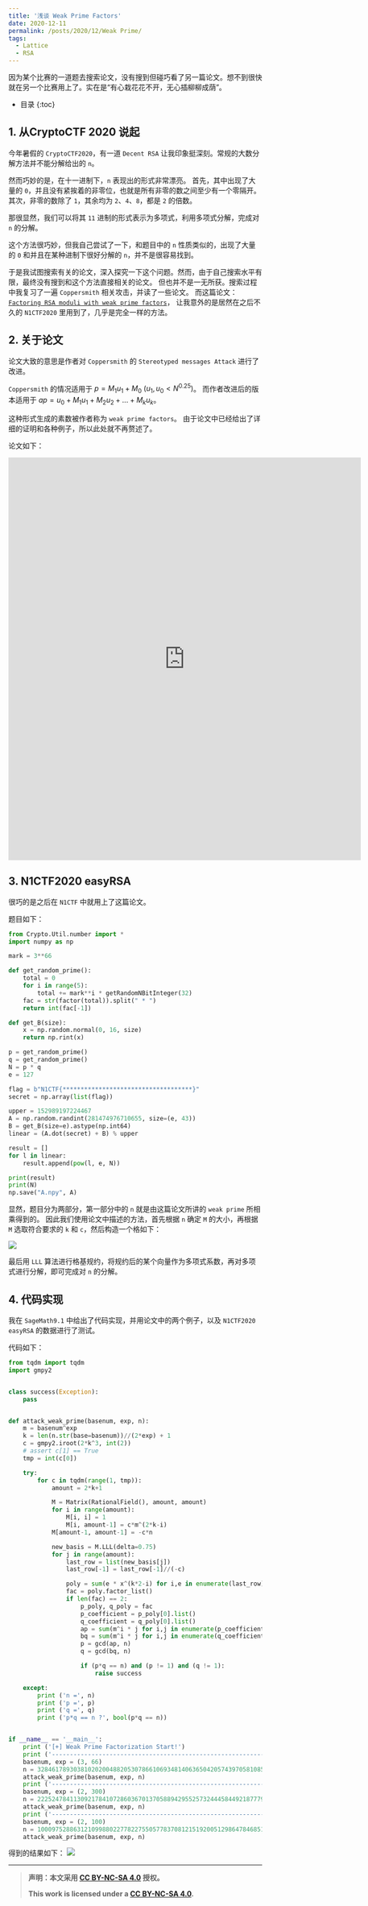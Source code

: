 ```yaml
---
title: '浅谈 Weak Prime Factors'
date: 2020-12-11
permalink: /posts/2020/12/Weak Prime/
tags:
  - Lattice
  - RSA
---
```


因为某个比赛的一道题去搜索论文，没有搜到但碰巧看了另一篇论文。想不到很快就在另一个比赛用上了。实在是“有心栽花花不开，无心插柳柳成荫”。

*  目录
{:toc}


## 1. 从CryptoCTF 2020 说起
今年暑假的 `CryptoCTF2020`，有一道 `Decent RSA` 让我印象挺深刻。常规的大数分解方法并不能分解给出的 `n`。

然而巧妙的是，在十一进制下，`n` 表现出的形式非常漂亮。
首先，其中出现了大量的 `0`，并且没有紧挨着的非零位，也就是所有非零的数之间至少有一个零隔开。
其次，非零的数除了 `1`，其余均为 `2`、`4`、`8`，都是 `2` 的倍数。

那很显然，我们可以将其 `11` 进制的形式表示为多项式，利用多项式分解，完成对 `n` 的分解。

这个方法很巧妙，但我自己尝试了一下，和题目中的 `n` 性质类似的，出现了大量的 `0` 和并且在某种进制下很好分解的 `n`，并不是很容易找到。

于是我试图搜索有关的论文，深入探究一下这个问题。然而，由于自己搜索水平有限，最终没有搜到和这个方法直接相关的论文。
但也并不是一无所获。搜索过程中我复习了一遍 `Coppersmith` 相关攻击，并读了一些论文。
而这篇论文：[`Factoring RSA moduli with weak prime factors`](https://eprint.iacr.org/2015/398.pdf)， 让我意外的是居然在之后不久的 `N1CTF2020` 里用到了，几乎是完全一样的方法。

## 2. 关于论文
论文大致的意思是作者对 `Coppersmith` 的 `Stereotyped messages Attack` 进行了改进。

`Coppersmith` 的情况适用于 $p = M_1u_1+M_0$ $(u_1, u_0 < N ^{0.25})$。
而作者改进后的版本适用于 $ap = u_0 + M_1u_1 + M_2u_2 + ... + M_ku_k$。

这种形式生成的素数被作者称为 `weak prime factors`。
由于论文中已经给出了详细的证明和各种例子，所以此处就不再赘述了。

论文如下：
<iframe src="https://blog.arpe1s.xyz/files/Factoring RSA moduli with weak prime factors.pdf" style="width:700px; height:800px;" frameborder="0"></iframe>




## 3. N1CTF2020 easyRSA
很巧的是之后在 `N1CTF` 中就用上了这篇论文。

题目如下：
```python
from Crypto.Util.number import *
import numpy as np

mark = 3**66

def get_random_prime():
    total = 0
    for i in range(5):
        total += mark**i * getRandomNBitInteger(32)
    fac = str(factor(total)).split(" * ")
    return int(fac[-1])

def get_B(size):
    x = np.random.normal(0, 16, size)
    return np.rint(x)

p = get_random_prime()
q = get_random_prime()
N = p * q
e = 127

flag = b"N1CTF{************************************}"
secret = np.array(list(flag))

upper = 152989197224467
A = np.random.randint(281474976710655, size=(e, 43))
B = get_B(size=e).astype(np.int64)
linear = (A.dot(secret) + B) % upper

result = []
for l in linear:
    result.append(pow(l, e, N))

print(result)
print(N)
np.save("A.npy", A)

```

显然，题目分为两部分，第一部分中的 `n` 就是由这篇论文所讲的 `weak prime` 所相乘得到的。
因此我们使用论文中描述的方法，首先根据 `n` 确定 `M` 的大小，再根据 `M` 选取符合要求的 `k` 和 `c`，然后构造一个格如下：

![](https://codimd.s3.shivering-isles.com/demo/uploads/upload_af03ea77e978f4bf19d4880d2fd41659.png)

最后用 `LLL` 算法进行格基规约，将规约后的某个向量作为多项式系数，再对多项式进行分解，即可完成对 `n` 的分解。


## 4. 代码实现
我在 `SageMath9.1` 中给出了代码实现，并用论文中的两个例子，以及 `N1CTF2020 easyRSA` 的数据进行了测试。

代码如下：
```python
from tqdm import tqdm
import gmpy2


class success(Exception):
    pass


def attack_weak_prime(basenum, exp, n):
    m = basenum^exp
    k = len(n.str(base=basenum))//(2*exp) + 1
    c = gmpy2.iroot(2*k^3, int(2))
    # assert c[1] == True
    tmp = int(c[0])

    try:
        for c in tqdm(range(1, tmp)):
            amount = 2*k+1

            M = Matrix(RationalField(), amount, amount)
            for i in range(amount):
                M[i, i] = 1
                M[i, amount-1] = c*m^(2*k-i)
            M[amount-1, amount-1] = -c*n

            new_basis = M.LLL(delta=0.75)
            for j in range(amount):
                last_row = list(new_basis[j])
                last_row[-1] = last_row[-1]//(-c)

                poly = sum(e * x^(k*2-i) for i,e in enumerate(last_row))
                fac = poly.factor_list()
                if len(fac) == 2:
                    p_poly, q_poly = fac
                    p_coefficient = p_poly[0].list()
                    q_coefficient = q_poly[0].list()
                    ap = sum(m^i * j for i,j in enumerate(p_coefficient))
                    bq = sum(m^i * j for i,j in enumerate(q_coefficient))
                    p = gcd(ap, n)
                    q = gcd(bq, n)

                    if (p*q == n) and (p != 1) and (q != 1):
                        raise success

    except:
        print ('n =', n)
        print ('p =', p)
        print ('q =', q)
        print ('p*q == n ?', bool(p*q == n))


if __name__ == '__main__':
    print ('[+] Weak Prime Factorization Start!')
    print ('-------------------------------------------------------------------------------------------------------------------------------')
    basenum, exp = (3, 66)
    n = 32846178930381020200488205307866106934814063650420574397058108582359767867168248452804404660617617281772163916944703994111784849810233870504925762086155249810089376194662501332106637997915467797720063431587510189901
    attack_weak_prime(basenum, exp, n)
    print ('-------------------------------------------------------------------------------------------------------------------------------')
    basenum, exp = (2, 300)
    n = 2225247841130921784107286036701370588942955257324445844921877791958982583022374460167661056809469768595526508244174896515945933598642030611401384177196278679610792649992710545439547737674344167389994475132339971873048849649589042797025394919188452806473589845335273211757008624589940594696926424952951236975084566789
    attack_weak_prime(basenum, exp, n)
    print ('-------------------------------------------------------------------------------------------------------------------------------')
    basenum, exp = (2, 100)
    n = 10009752886312109988022778227550577837081215192005129864784685185744046801879577421186031638557426812962407688357511963709141
    attack_weak_prime(basenum, exp, n)
```
得到的结果如下：
![](https://codimd.s3.shivering-isles.com/demo/uploads/upload_1a67ce9f828b7c03d7329f7c6ca33b95.png)

***

> **声明：本文采用 [CC BY-NC-SA 4.0](http://creativecommons.org/licenses/by-nc-sa/4.0/) 授权。**
> 
> **This work is licensed under a [CC BY-NC-SA 4.0](http://creativecommons.org/licenses/by-nc-sa/4.0/).**
